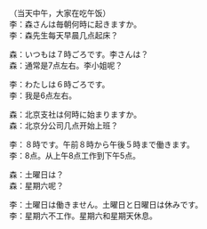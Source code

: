 （当天中午，大家在吃午饭）  
李：森さんは毎朝何時に起きますか。  
李：森先生每天早晨几点起床？  

森：いつもは７時ごろです。李さんは？  
森：通常是7点左右。李小姐呢？  

李：わたしは６時ごろです。  
李：我是6点左右。  

森：北京支社は何時に始まりますか。  
森：北京分公司几点开始上班？  

李：８時です。午前８時から午後５時まで働きます。  
李：8点。从上午8点工作到下午5点。  

森：土曜日は？  
森：星期六呢？  

李：土曜日は働きません。土曜日と日曜日は休みです。  
李：星期六不工作。星期六和星期天休息。
